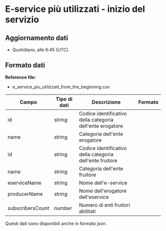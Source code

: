 
# E-service più utilizzati - inizio del servizio

## Aggiornamento dati

- Quotidiano, alle 6:45 (UTC).

## Formato dati

**Reference file:**

- e_service_piu_utilizzati_from_the_beginning.csv<br>

| Campo                | Tipo di dati | Descrizione                                                   | Formato |
| -------------------- | ------------ | ------------------------------------------------------------- | ------- |
| id                   | string       | Codice identificativo della categoria dell'ente erogatore     |         |
| name                 | string       | Categoria dell'ente erogatore                                 |         |
| id                   | string       | Codice identificativo della categoria dell'ente fruitore      |         |
| name                 | string       | Categoria dell'ente fruitore                                  |         |
| eserviceName         | string       | Nome dell'e-service                                           |         |
| producerName         | string       | Nome dell'erogatore dell'eservice                             |         |
| subscribersCount     | number       | Numero di enti fruitori abilitati                             |         |

Questi dati sono disponibili anche in formato json.
